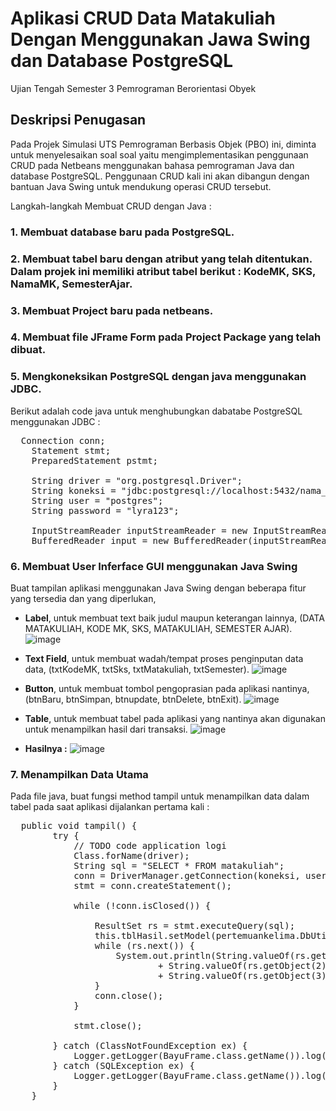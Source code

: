 # Aplikasi CRUD Data Matakuliah Dengan Menggunakan Jawa Swing dan Database PostgreSQL
Ujian Tengah Semester 3 Pemrograman Berorientasi Obyek

## Deskripsi Penugasan
Pada Projek Simulasi UTS Pemrograman Berbasis Objek (PBO) ini, diminta untuk menyelesaikan soal soal yaitu mengimplementasikan penggunaan CRUD pada Netbeans menggunakan bahasa pemrograman Java dan database PostgreSQL. Penggunaan CRUD kali ini akan dibangun dengan bantuan Java Swing untuk mendukung operasi CRUD tersebut.

Langkah-langkah Membuat CRUD dengan Java :
### 1. Membuat database baru pada PostgreSQL.
### 2. Membuat tabel baru dengan atribut yang telah ditentukan. Dalam projek ini memiliki atribut tabel berikut : KodeMK, SKS, NamaMK, SemesterAjar.
### 3. Membuat Project baru pada netbeans.
### 4. Membuat file JFrame Form pada Project Package yang telah dibuat.
### 5. Mengkoneksikan PostgreSQL dengan java menggunakan JDBC.
Berikut adalah code java untuk menghubungkan dabatabe PostgreSQL menggunakan JDBC :
<pre>
  Connection conn;
    Statement stmt;
    PreparedStatement pstmt;

    String driver = "org.postgresql.Driver";
    String koneksi = "jdbc:postgresql://localhost:5432/nama_database";
    String user = "postgres";
    String password = "lyra123";

    InputStreamReader inputStreamReader = new InputStreamReader(System.in);
    BufferedReader input = new BufferedReader(inputStreamReader);
</pre>

### 6. Membuat User Inferface GUI menggunakan Java Swing
Buat tampilan aplikasi menggunakan Java Swing dengan beberapa fitur yang tersedia dan yang diperlukan,
- **Label**, untuk membuat text baik judul maupun keterangan lainnya,
 (DATA MATAKULIAH, KODE MK, SKS, MATAKULIAH, SEMESTER AJAR).
![image](https://github.com/user-attachments/assets/e14945ec-0d84-43e6-a682-ecbaadcb4e66)

- **Text Field**, untuk membuat wadah/tempat proses penginputan data data,
  (txtKodeMK, txtSks, txtMatakuliah, txtSemester).
  ![image](https://github.com/user-attachments/assets/fd8bc279-c039-4289-bb26-6e0becf235aa)

- **Button**, untuk membuat tombol pengoprasian pada aplikasi nantinya,
  (btnBaru, btnSimpan, btnupdate, btnDelete, btnExit).
  ![image](https://github.com/user-attachments/assets/87d0018e-cb8f-44e8-8760-6d18a9810036)

- **Table**, untuk membuat tabel pada aplikasi yang nantinya akan digunakan untuk menampilkan hasil dari transaksi.
![image](https://github.com/user-attachments/assets/fc412a95-67d8-46c9-8e30-a26c7203b9d7)

- **Hasilnya :**
![image](https://github.com/user-attachments/assets/f12b18c1-8ae5-4e71-a0c1-c68f267f942b)

### 7. Menampilkan Data Utama 
Pada file java, buat fungsi method tampil untuk menampilkan data dalam tabel pada saat aplikasi dijalankan pertama kali :
<pre>
  public void tampil() {
        try {
            // TODO code application logi
            Class.forName(driver);
            String sql = "SELECT * FROM matakuliah";
            conn = DriverManager.getConnection(koneksi, user, password);
            stmt = conn.createStatement();

            while (!conn.isClosed()) {

                ResultSet rs = stmt.executeQuery(sql);
                this.tblHasil.setModel(pertemuankelima.DbUtils.resultSetToTableModel(rs));
                while (rs.next()) {
                    System.out.println(String.valueOf(rs.getObject(1)) + " "
                            + String.valueOf(rs.getObject(2)) + " "
                            + String.valueOf(rs.getObject(3)) + " " + String.valueOf(rs.getObject(4)));
                }
                conn.close();
            }

            stmt.close();

        } catch (ClassNotFoundException ex) {
            Logger.getLogger(BayuFrame.class.getName()).log(Level.SEVERE, null, ex);
        } catch (SQLException ex) {
            Logger.getLogger(BayuFrame.class.getName()).log(Level.SEVERE, null, ex);
        }
    }

</pre>






